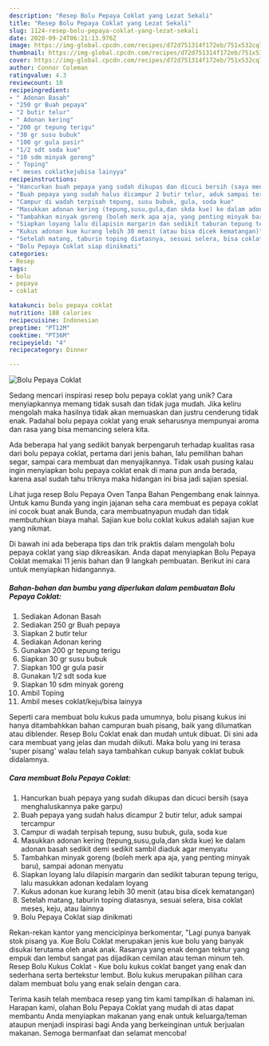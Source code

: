 ```yaml
---
description: "Resep Bolu Pepaya Coklat yang Lezat Sekali"
title: "Resep Bolu Pepaya Coklat yang Lezat Sekali"
slug: 1124-resep-bolu-pepaya-coklat-yang-lezat-sekali
date: 2020-09-24T06:21:13.976Z
image: https://img-global.cpcdn.com/recipes/d72d751314f172eb/751x532cq70/bolu-pepaya-coklat-foto-resep-utama.jpg
thumbnail: https://img-global.cpcdn.com/recipes/d72d751314f172eb/751x532cq70/bolu-pepaya-coklat-foto-resep-utama.jpg
cover: https://img-global.cpcdn.com/recipes/d72d751314f172eb/751x532cq70/bolu-pepaya-coklat-foto-resep-utama.jpg
author: Connor Coleman
ratingvalue: 4.3
reviewcount: 10
recipeingredient:
- " Adonan Basah"
- "250 gr Buah pepaya"
- "2 butir telur"
- " Adonan kering"
- "200 gr tepung terigu"
- "30 gr susu bubuk"
- "100 gr gula pasir"
- "1/2 sdt soda kue"
- "10 sdm minyak goreng"
- " Toping"
- " meses coklatkejubisa lainyya"
recipeinstructions:
- "Hancurkan buah pepaya yang sudah dikupas dan dicuci bersih (saya menghaluskannya pake garpu)"
- "Buah pepaya yang sudah halus dicampur 2 butir telur, aduk sampai tercampur"
- "Campur di wadah terpisah tepung, susu bubuk, gula, soda kue"
- "Masukkan adonan kering (tepung,susu,gula,dan skda kue) ke dalam adonan basah sedikit demi sedikit sambil diaduk agar menyatu"
- "Tambahkan minyak goreng (boleh merk apa aja, yang penting minyak baru), sampai adonan menyatu"
- "Siapkan loyang lalu dilapisin margarin dan sedikit taburan tepung terigu, lalu masukkan adonan kedalam loyang"
- "Kukus adonan kue kurang lebih 30 menit (atau bisa dicek kematangan)"
- "Setelah matang, taburin toping diatasnya, sesuai selera, bisa coklat meses, keju, atau lainnya"
- "Bolu Pepaya Coklat siap dinikmati"
categories:
- Resep
tags:
- bolu
- pepaya
- coklat

katakunci: bolu pepaya coklat 
nutrition: 188 calories
recipecuisine: Indonesian
preptime: "PT12M"
cooktime: "PT36M"
recipeyield: "4"
recipecategory: Dinner

---
```



![Bolu Pepaya Coklat](https://img-global.cpcdn.com/recipes/d72d751314f172eb/751x532cq70/bolu-pepaya-coklat-foto-resep-utama.jpg)

Sedang mencari inspirasi resep bolu pepaya coklat yang unik? Cara menyiapkannya memang tidak susah dan tidak juga mudah. Jika keliru mengolah maka hasilnya tidak akan memuaskan dan justru cenderung tidak enak. Padahal bolu pepaya coklat yang enak seharusnya mempunyai aroma dan rasa yang bisa memancing selera kita.

Ada beberapa hal yang sedikit banyak berpengaruh terhadap kualitas rasa dari bolu pepaya coklat, pertama dari jenis bahan, lalu pemilihan bahan segar, sampai cara membuat dan menyajikannya. Tidak usah pusing kalau ingin menyiapkan bolu pepaya coklat enak di mana pun anda berada, karena asal sudah tahu triknya maka hidangan ini bisa jadi sajian spesial.

Lihat juga resep Bolu Pepaya Oven Tanpa Bahan Pengembang enak lainnya. Untuk kamu Bunda yang ingin jajanan seha cara membuat es pepaya coklat ini cocok buat anak Bunda, cara membuatnyapun mudah dan tidak membutuhkan biaya mahal. Sajian kue bolu coklat kukus adalah sajian kue yang nikmat.


Di bawah ini ada beberapa tips dan trik praktis dalam mengolah bolu pepaya coklat yang siap dikreasikan. Anda dapat menyiapkan Bolu Pepaya Coklat memakai 11 jenis bahan dan 9 langkah pembuatan. Berikut ini cara untuk menyiapkan hidangannya.

<!--inarticleads1-->

##### Bahan-bahan dan bumbu yang diperlukan dalam pembuatan Bolu Pepaya Coklat:

1. Sediakan  Adonan Basah
1. Sediakan 250 gr Buah pepaya
1. Siapkan 2 butir telur
1. Sediakan  Adonan kering
1. Gunakan 200 gr tepung terigu
1. Siapkan 30 gr susu bubuk
1. Siapkan 100 gr gula pasir
1. Gunakan 1/2 sdt soda kue
1. Siapkan 10 sdm minyak goreng
1. Ambil  Toping
1. Ambil  meses coklat/keju/bisa lainyya


Seperti cara membuat bolu kukus pada umumnya, bolu pisang kukus ini hanya ditambahkkan bahan campuran buah pisang, baik yang dilumatkan atau diblender. Resep Bolu Coklat enak dan mudah untuk dibuat. Di sini ada cara membuat yang jelas dan mudah diikuti. Maka bolu yang ini terasa &#39;super pisang&#39; walau telah saya tambahkan cukup banyak coklat bubuk didalamnya. 

<!--inarticleads2-->

##### Cara membuat Bolu Pepaya Coklat:

1. Hancurkan buah pepaya yang sudah dikupas dan dicuci bersih (saya menghaluskannya pake garpu)
1. Buah pepaya yang sudah halus dicampur 2 butir telur, aduk sampai tercampur
1. Campur di wadah terpisah tepung, susu bubuk, gula, soda kue
1. Masukkan adonan kering (tepung,susu,gula,dan skda kue) ke dalam adonan basah sedikit demi sedikit sambil diaduk agar menyatu
1. Tambahkan minyak goreng (boleh merk apa aja, yang penting minyak baru), sampai adonan menyatu
1. Siapkan loyang lalu dilapisin margarin dan sedikit taburan tepung terigu, lalu masukkan adonan kedalam loyang
1. Kukus adonan kue kurang lebih 30 menit (atau bisa dicek kematangan)
1. Setelah matang, taburin toping diatasnya, sesuai selera, bisa coklat meses, keju, atau lainnya
1. Bolu Pepaya Coklat siap dinikmati


Rekan-rekan kantor yang mencicipinya berkomentar, &#34;Lagi punya banyak stok pisang ya. Kue Bolu Coklat merupakan jenis kue bolu yang banyak disukai terutama oleh anak anak. Rasanya yang enak dengan tektur yang empuk dan lembut sangat pas dijadikan cemilan atau teman minum teh. Resep Bolu Kukus Coklat - Kue bolu kukus coklat banget yang enak dan sederhana serta bertekstur lembut. Bolu kukus merupakan pilihan cara dalam membuat bolu yang enak selain dengan cara. 

Terima kasih telah membaca resep yang tim kami tampilkan di halaman ini. Harapan kami, olahan Bolu Pepaya Coklat yang mudah di atas dapat membantu Anda menyiapkan makanan yang enak untuk keluarga/teman ataupun menjadi inspirasi bagi Anda yang berkeinginan untuk berjualan makanan. Semoga bermanfaat dan selamat mencoba!
